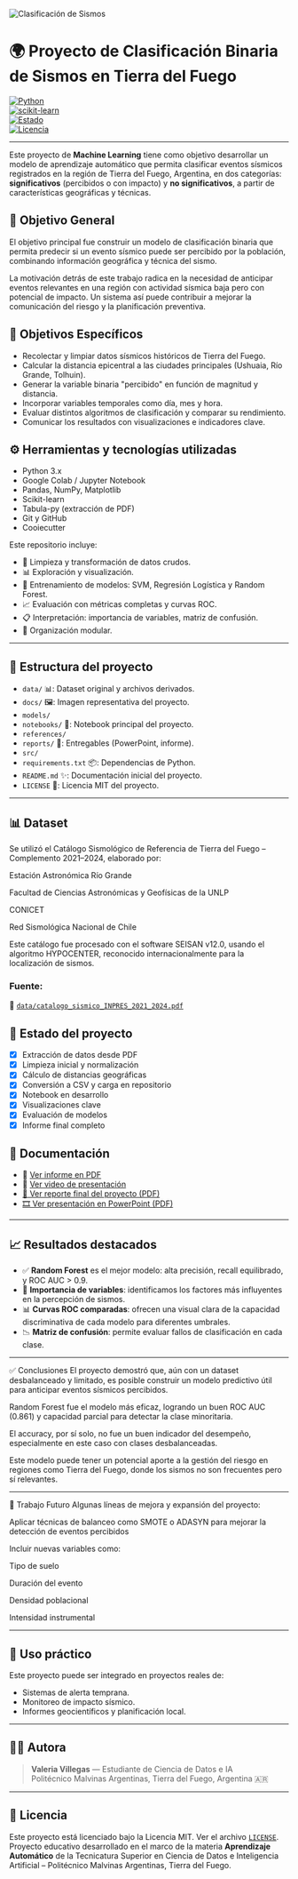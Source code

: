 ![Clasificación de Sismos](docs/Clasificación%20de%20sismos%20-%20tdf.png)


# 🌍 Proyecto de Clasificación Binaria de Sismos en Tierra del Fuego

[![Python](https://img.shields.io/badge/Python-3.10-blue)](https://www.python.org/)  
[![scikit-learn](https://img.shields.io/badge/scikit--learn-ML-orange)](https://scikit-learn.org/)  
[![Estado](https://img.shields.io/badge/estado-final-success)]()  
[![Licencia](https://img.shields.io/badge/licencia-MIT-blue)](LICENSE)

---

Este proyecto de **Machine Learning** tiene como objetivo desarrollar un modelo de aprendizaje automático que permita clasificar eventos sísmicos registrados en la región de Tierra del Fuego, Argentina, en dos categorías: **significativos** (percibidos o con impacto) y **no significativos**, a partir de características geográficas y técnicas.

## 📌 Objetivo General

El objetivo principal fue construir un modelo de clasificación binaria que permita predecir si un evento sísmico puede ser percibido por la población, combinando información geográfica y técnica del sismo.

La motivación detrás de este trabajo radica en la necesidad de anticipar eventos relevantes en una región con actividad sísmica baja pero con potencial de impacto. Un sistema así puede contribuir a mejorar la comunicación del riesgo y la planificación preventiva.

## 🎯 Objetivos Específicos

- Recolectar y limpiar datos sísmicos históricos de Tierra del Fuego.
- Calcular la distancia epicentral a las ciudades principales (Ushuaia, Río Grande, Tolhuin).
- Generar la variable binaria "percibido" en función de magnitud y distancia.
- Incorporar variables temporales como día, mes y hora.
- Evaluar distintos algoritmos de clasificación y comparar su rendimiento.
- Comunicar los resultados con visualizaciones e indicadores clave.

## ⚙️ Herramientas y tecnologías utilizadas

- Python 3.x
- Google Colab / Jupyter Notebook
- Pandas, NumPy, Matplotlib
- Scikit-learn
- Tabula-py (extracción de PDF)
- Git y GitHub
- Cooiecutter

Este repositorio incluye:
- 🧹 Limpieza y transformación de datos crudos.
- 📊 Exploración y visualización.
- 🤖 Entrenamiento de modelos: SVM, Regresión Logística y Random Forest.
- 📈 Evaluación con métricas completas y curvas ROC.
- 📋 Interpretación: importancia de variables, matriz de confusión.
- 📂 Organización modular.

---

## 📁 Estructura del proyecto

- `data/` 📊: Dataset original y archivos derivados.
- `docs/` 🖼️: Imagen representativa del proyecto.
- `models/` 
- `notebooks/` 📒: Notebook principal del proyecto.
- `references/` 
- `reports/` 📝: Entregables (PowerPoint, informe).
- `src/` 
- `requirements.txt` 📦: Dependencias de Python.
- `README.md` ✨: Documentación inicial del proyecto.
- `LICENSE` 📄: Licencia MIT del proyecto.

---

## 📊 Dataset

Se utilizó el Catálogo Sismológico de Referencia de Tierra del Fuego – Complemento 2021–2024, elaborado por:

Estación Astronómica Río Grande

Facultad de Ciencias Astronómicas y Geofísicas de la UNLP

CONICET

Red Sismológica Nacional de Chile

Este catálogo fue procesado con el software SEISAN v12.0, usando el algoritmo HYPOCENTER, reconocido internacionalmente para la localización de sismos.
### Fuente:

📄 [`data/catalogo_sismico_INPRES_2021_2024.pdf`](data/catalogo_sismico_INPRES_2021_2024.pdf)


## 🔄 Estado del proyecto

- [x] Extracción de datos desde PDF
- [x] Limpieza inicial y normalización
- [x] Cálculo de distancias geográficas
- [x] Conversión a CSV y carga en repositorio
- [x] Notebook en desarrollo
- [x] Visualizaciones clave
- [x] Evaluación de modelos
- [x] Informe final completo

## 📝 Documentación

- 📘 [Ver informe en PDF](reports/Entrega1_Clasificacion_Sismos_TDF_ValeriaVillegas.pdf)  
- 🎥 [Ver video de presentación](https://drive.google.com/file/d/18r_e2r-BnRkCraiaXUz3D0UuLe656jUY/view?usp=sharing)
- [📘 Ver reporte final del proyecto (PDF)](reports/Reporte_Clasificación_binaria_Tierra_del_Fuego.pdf)
- [🎞️ Ver presentación en PowerPoint (PDF)](reports/PowerPoint_del_proyecto.pdf)

---

## 📈 Resultados destacados

- ✅ **Random Forest** es el mejor modelo: alta precisión, recall equilibrado, y ROC AUC > 0.9.
- 🧩 **Importancia de variables**: identificamos los factores más influyentes en la percepción de sismos.
- 📊 **Curvas ROC comparadas**: ofrecen una visual clara de la capacidad discriminativa de cada modelo para diferentes umbrales.
- 📉 **Matriz de confusión**: permite evaluar fallos de clasificación en cada clase.

---
✅ Conclusiones
El proyecto demostró que, aún con un dataset desbalanceado y limitado, es posible construir un modelo predictivo útil para anticipar eventos sísmicos percibidos.

Random Forest fue el modelo más eficaz, logrando un buen ROC AUC (0.861) y capacidad parcial para detectar la clase minoritaria.

El accuracy, por sí solo, no fue un buen indicador del desempeño, especialmente en este caso con clases desbalanceadas.

Este modelo puede tener un potencial aporte a la gestión del riesgo en regiones como Tierra del Fuego, donde los sismos no son frecuentes pero sí relevantes.

---
🚀 Trabajo Futuro
Algunas líneas de mejora y expansión del proyecto:

Aplicar técnicas de balanceo como SMOTE o ADASYN para mejorar la detección de eventos percibidos

Incluir nuevas variables como:

Tipo de suelo

Duración del evento

Densidad poblacional

Intensidad instrumental

---

## 🧠 Uso práctico

Este proyecto puede ser integrado en proyectos reales de:
- Sistemas de alerta temprana.
- Monitoreo de impacto sísmico.
- Informes geocientíficos y planificación local.

---

## 🧑‍💻 Autora

> **Valeria Villegas** — Estudiante de Ciencia de Datos e IA  
> Politécnico Malvinas Argentinas, Tierra del Fuego, Argentina 🇦🇷

---

## 📜 Licencia

Este proyecto está licenciado bajo la Licencia MIT. Ver el archivo [`LICENSE`](LICENSE).
Proyecto educativo desarrollado en el marco de la materia **Aprendizaje Automático** de la Tecnicatura Superior en Ciencia de Datos e Inteligencia Artificial – Politécnico Malvinas Argentinas, Tierra del Fuego.
